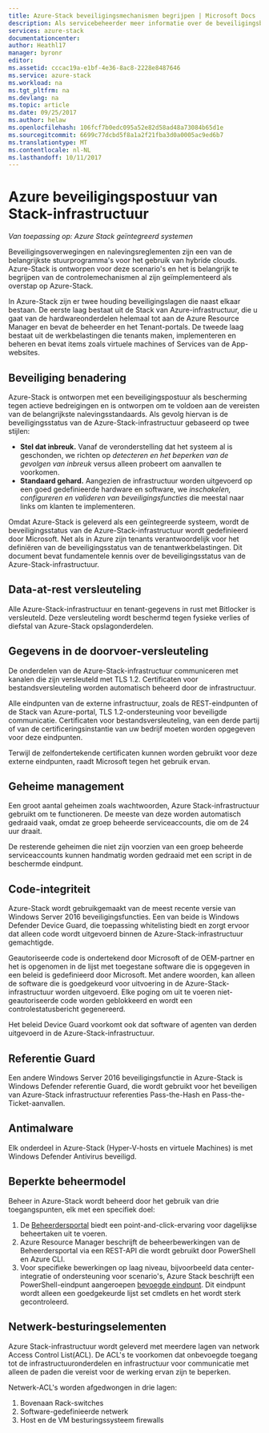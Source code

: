 ```yaml
---
title: Azure-Stack beveiligingsmechanismen begrijpen | Microsoft Docs
description: Als servicebeheerder meer informatie over de beveiligingsbesturingselementen toegepast op Azure-Stack
services: azure-stack
documentationcenter: 
author: Heathl17
manager: byronr
editor: 
ms.assetid: cccac19a-e1bf-4e36-8ac8-2228e8487646
ms.service: azure-stack
ms.workload: na
ms.tgt_pltfrm: na
ms.devlang: na
ms.topic: article
ms.date: 09/25/2017
ms.author: helaw
ms.openlocfilehash: 106fcf7b0edc095a52e82d58ad48a73084b65d1e
ms.sourcegitcommit: 6699c77dcbd5f8a1a2f21fba3d0a0005ac9ed6b7
ms.translationtype: MT
ms.contentlocale: nl-NL
ms.lasthandoff: 10/11/2017
---
```

# <a name="azure-stack-infrastructure-security-posture"></a>Azure beveiligingspostuur van Stack-infrastructuur

*Van toepassing op: Azure Stack geïntegreerd systemen*

Beveiligingsoverwegingen en nalevingsreglementen zijn een van de belangrijkste stuurprogramma's voor het gebruik van hybride clouds. Azure-Stack is ontworpen voor deze scenario's en het is belangrijk te begrijpen van de controlemechanismen al zijn geïmplementeerd als overstap op Azure-Stack.

In Azure-Stack zijn er twee houding beveiligingslagen die naast elkaar bestaan. De eerste laag bestaat uit de Stack van Azure-infrastructuur, die u gaat van de hardwareonderdelen helemaal tot aan de Azure Resource Manager en bevat de beheerder en het Tenant-portals. De tweede laag bestaat uit de werkbelastingen die tenants maken, implementeren en beheren en bevat items zoals virtuele machines of Services van de App-websites.  

## <a name="security-approach"></a>Beveiliging benadering
Azure-Stack is ontworpen met een beveiligingspostuur als bescherming tegen actieve bedreigingen en is ontworpen om te voldoen aan de vereisten van de belangrijkste nalevingsstandaards. Als gevolg hiervan is de beveiligingsstatus van de Azure-Stack-infrastructuur gebaseerd op twee stijlen:

 - **Stel dat inbreuk.** Vanaf de veronderstelling dat het systeem al is geschonden, we richten op *detecteren en het beperken van de gevolgen van inbreuk* versus alleen probeert om aanvallen te voorkomen. 
 - **Standaard gehard.**  Aangezien de infrastructuur worden uitgevoerd op een goed gedefinieerde hardware en software, we *inschakelen, configureren en valideren van beveiligingsfuncties* die meestal naar links om klanten te implementeren.

Omdat Azure-Stack is geleverd als een geïntegreerde systeem, wordt de beveiligingsstatus van de Azure-Stack-infrastructuur wordt gedefinieerd door Microsoft.  Net als in Azure zijn tenants verantwoordelijk voor het definiëren van de beveiligingsstatus van de tenantwerkbelastingen. Dit document bevat fundamentele kennis over de beveiligingsstatus van de Azure-Stack-infrastructuur.

## <a name="data-at-rest-encryption"></a>Data-at-rest versleuteling
Alle Azure-Stack-infrastructuur en tenant-gegevens in rust met Bitlocker is versleuteld. Deze versleuteling wordt beschermd tegen fysieke verlies of diefstal van Azure-Stack opslagonderdelen. 

## <a name="data-in-transit-encryption"></a>Gegevens in de doorvoer-versleuteling
De onderdelen van de Azure-Stack-infrastructuur communiceren met kanalen die zijn versleuteld met TLS 1.2. Certificaten voor bestandsversleuteling worden automatisch beheerd door de infrastructuur. 

Alle eindpunten van de externe infrastructuur, zoals de REST-eindpunten of de Stack van Azure-portal, TLS 1.2-ondersteuning voor beveiligde communicatie. Certificaten voor bestandsversleuteling, van een derde partij of van de certificeringsinstantie van uw bedrijf moeten worden opgegeven voor deze eindpunten. 

Terwijl de zelfondertekende certificaten kunnen worden gebruikt voor deze externe eindpunten, raadt Microsoft tegen het gebruik ervan. 

## <a name="secret-management"></a>Geheime management
Een groot aantal geheimen zoals wachtwoorden, Azure Stack-infrastructuur gebruikt om te functioneren. De meeste van deze worden automatisch gedraaid vaak, omdat ze groep beheerde serviceaccounts, die om de 24 uur draait.

De resterende geheimen die niet zijn voorzien van een groep beheerde serviceaccounts kunnen handmatig worden gedraaid met een script in de beschermde eindpunt.

## <a name="code-integrity"></a>Code-integriteit
Azure-Stack wordt gebruikgemaakt van de meest recente versie van Windows Server 2016 beveiligingsfuncties. Een van beide is Windows Defender Device Guard, die toepassing whitelisting biedt en zorgt ervoor dat alleen code wordt uitgevoerd binnen de Azure-Stack-infrastructuur gemachtigde. 

Geautoriseerde code is ondertekend door Microsoft of de OEM-partner en het is opgenomen in de lijst met toegestane software die is opgegeven in een beleid is gedefinieerd door Microsoft. Met andere woorden, kan alleen de software die is goedgekeurd voor uitvoering in de Azure-Stack-infrastructuur worden uitgevoerd. Elke poging om uit te voeren niet-geautoriseerde code worden geblokkeerd en wordt een controlestatusbericht gegenereerd.

Het beleid Device Guard voorkomt ook dat software of agenten van derden uitgevoerd in de Azure-Stack-infrastructuur.

## <a name="credential-guard"></a>Referentie Guard
Een andere Windows Server 2016 beveiligingsfunctie in Azure-Stack is Windows Defender referentie Guard, die wordt gebruikt voor het beveiligen van Azure-Stack infrastructuur referenties Pass-the-Hash en Pass-the-Ticket-aanvallen.

## <a name="antimalware"></a>Antimalware
Elk onderdeel in Azure-Stack (Hyper-V-hosts en virtuele Machines) is met Windows Defender Antivirus beveiligd.

## <a name="constrained-administration-model"></a>Beperkte beheermodel
Beheer in Azure-Stack wordt beheerd door het gebruik van drie toegangspunten, elk met een specifiek doel: 
1. De [Beheerdersportal](azure-stack-manage-portals.md) biedt een point-and-click-ervaring voor dagelijkse beheertaken uit te voeren.
2. Azure Resource Manager beschrijft de beheerbewerkingen van de Beheerdersportal via een REST-API die wordt gebruikt door PowerShell en Azure CLI. 
3. Voor specifieke bewerkingen op laag niveau, bijvoorbeeld data center-integratie of ondersteuning voor scenario's, Azure Stack beschrijft een PowerShell-eindpunt aangeroepen [bevoegde eindpunt](azure-stack-privileged-endpoint.md). Dit eindpunt wordt alleen een goedgekeurde lijst set cmdlets en het wordt sterk gecontroleerd.

## <a name="network-controls"></a>Netwerk-besturingselementen
Azure Stack-infrastructuur wordt geleverd met meerdere lagen van network Access Control List(ACL).  De ACL's te voorkomen dat onbevoegde toegang tot de infrastructuuronderdelen en infrastructuur voor communicatie met alleen de paden die vereist voor de werking ervan zijn te beperken. 

Netwerk-ACL's worden afgedwongen in drie lagen:
1.  Bovenaan Rack-switches
2.  Software-gedefinieerde netwerk
3.  Host en de VM besturingssysteem firewalls 


